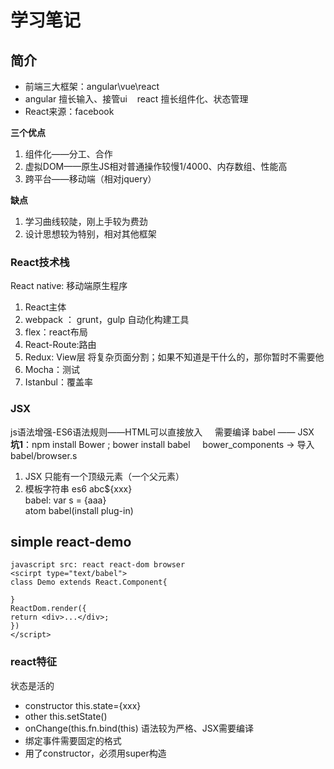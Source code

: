 # 学习笔记

## 简介
- 前端三大框架：angular\vue\react   
- angular 擅长输入、接管ui   
  react 擅长组件化、状态管理   
- React来源：facebook       

__三个优点__     
1. 组件化——分工、合作
2. 虚拟DOM——原生JS相对普通操作较慢1/4000、内存数组、性能高
3. 跨平台——移动端（相对jquery）   

__缺点__    
1. 学习曲线较陡，刚上手较为费劲
2. 设计思想较为特别，相对其他框架

### React技术栈
React native: 移动端原生程序
1. React主体<br>
2. webpack ： grunt，gulp 自动化构建工具<br>
3. flex：react布局<br>
4. React-Route:路由<br>
5. Redux: View层 将复杂页面分割；如果不知道是干什么的，那你暂时不需要他<br>
6. Mocha：测试<br>
7. Istanbul：覆盖率<br>

### JSX
js语法增强-ES6语法规则——HTML可以直接放入     
需要编译 babel —— JSX     
**坑1**：npm install Bower ; bower install babel     
bower_components -> 导入babel/browser.s     
1. JSX 只能有一个顶级元素（一个父元素）
2. 模板字符串 es6 abc${xxx}    
babel: var s = <dib>{aaa}</dib>    
atom babel(install plug-in)    

## simple react-demo
```
javascript src: react react-dom browser
<scirpt type="text/babel">
class Demo extends React.Component{

}
ReactDom.render({
return <div>...</div>;
})
</script>
```
### react特征
状态是活的
- constructor this.state={xxx}
- other this.setState()
- onChange(this.fn.bind(this) 语法较为严格、JSX需要编译
- 绑定事件需要固定的格式
- 用了constructor，必须用super构造
